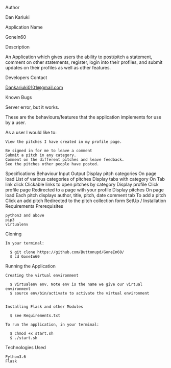 Author

Dan Kariuki

Application Name

GoneIn60

Description

An Application which gives users the ability to post/pitch a statement, comment on other statements, register, login into their profiles, and submit updates on their profiles as well as other features.

Developers Contact

Dankariuki0101@gmail.com

Known Bugs

Server error, but it works.

These are the behaviours/features that the application implements for use by a user.

As a user I would like to:

    View the pitches I have created in my profile page.
    
    Be signed in for me to leave a comment
    Submit a pitch in any category.
    Comment on the different pitches and leave feedback.
    See the pitches other people have posted.
Specifications
Behaviour 	Input 	Output
Display pitch categories 	On page load 	List of various categories of pitches
Display tabs with category 	On Tab link click 	Clickable links to open pitches by category
Display profile 	Click profile page 	Redirected to a page with your profile
Display pitches 	On page load 	Each pitch displays author, title, pitch, date comment tab
To add a pitch 	Click an add pitch 	Redirected to the pitch collection form
SetUp / Installation Requirements
Prerequisites

    python3 and above
    pip3
    virtualenv

Cloning

    In your terminal:

      $ git clone https://github.com/Buttonupd/GoneIn60/
      $ cd GoneIn60

Running the Application

    Creating the virtual environment

      $ Virtualenv env. Note env is the name we give our virtual environment
      $ source env/bin/activate to activate the virtual environment
      

    Installing Flask and other Modules

      $ see Requirements.txt

    To run the application, in your terminal:

      $ chmod +x start.sh
      $ ./start.sh


Technologies Used

    Python3.6
    Flask
